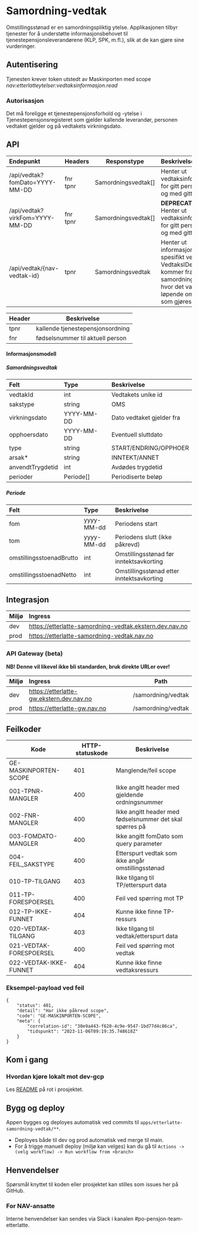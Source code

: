 # Samordning-vedtak

Omstillingsstønad er en samordningspliktig ytelse. Applikasjonen tilbyr tjenester for å understøtte informasjonsbehovet til tjenestepensjonsleverandørene (KLP, SPK, m.fl.), slik at de kan gjøre sine vurderinger.

## Autentisering

Tjenesten krever token utstedt av Maskinporten med scope _nav:etterlatteytelser:vedtaksinformasjon.read_

### Autorisasjon

Det må foreligge et tjenestepensjonsforhold og -ytelse i Tjenestepensjonsregisteret som gjelder kallende leverandør, personen vedtaket gjelder og på vedtakets virkningsdato.

## API

| Endepunkt                      | Headers        | Responstype         | Beskrivelse                                                                                                                         |
|:-------------------------------|----------------|---------------------|:------------------------------------------------------------------------------------------------------------------------------------|
| /api/vedtak?fomDato=YYYY-MM-DD | fnr <br/> tpnr | Samordningsvedtak[] | Henter ut vedtaksinformasjon for gitt person fra og med gitt dato.                                                                  |
| /api/vedtak?virkFom=YYYY-MM-DD | fnr <br/> tpnr | Samordningsvedtak[] | **DEPRECATED** Henter ut vedtaksinformasjon for gitt person fra og med gitt dato.                                                   |
| /api/vedtak/{nav-vedtak-id}    | tpnr           | Samordningsvedtak   | Henter ut informasjon om et spesifikt vedtak. VedtaksIDen kommer fra samordningskøen hvor det varsles løpende om vedtak som gjøres. |

| Header | Beskrivelse                      |
|--------|----------------------------------|
| tpnr   | kallende tjenestepensjonsordning |
| fnr    | fødselsnummer til aktuell person |



#### Informasjonsmodell

##### Samordningsvedtak

| Felt             | Type        | Beskrivelse               |
|:-----------------|:------------|:--------------------------|
| vedtakId         | int         | Vedtakets unike id        |
| sakstype         | string      | OMS                       |
| virkningsdato    | YYYY-MM-DD  | Dato vedtaket gjelder fra |
| opphoersdato     | YYYY-MM-DD  | Eventuell sluttdato       |
| type             | string      | START/ENDRING/OPPHOER     |
| arsak*           | string      | INNTEKT/ANNET             |
| anvendtTrygdetid | int         | Avdødes trygdetid         |
| perioder         | Periode[]   | Periodiserte beløp        |

##### Periode

| Felt                     | Type       | Beskrivelse                               |
|:-------------------------|:-----------|:------------------------------------------|
| fom                      | yyyy-MM-dd | Periodens start                           |
| tom                      | yyyy-MM-dd | Periodens slutt (ikke påkrevd)            |
| omstillingsstoenadBrutto | int        | Omstillingsstønad før inntektsavkorting   |
| omstillingsstoenadNetto  | int        | Omstillingsstønad etter inntektsavkorting |

## Integrasjon

| Miljø | Ingress                                                 |
|:------|:--------------------------------------------------------|
| dev   | https://etterlatte-samordning-vedtak.ekstern.dev.nav.no |
| prod  | https://etterlatte-samordning-vedtak.nav.no             |    

### API Gateway (beta) 

**NB! Denne vil likevel ikke bli standarden, bruk direkte URLer over!**

| Miljø | Ingress                                  | Path               |
|:------|:-----------------------------------------|--------------------|
| dev   | https://etterlatte-gw.ekstern.dev.nav.no | /samordning/vedtak |
| prod  | https://etterlatte-gw.nav.no             | /samordning/vedtak |

## Feilkoder

| Kode                    | HTTP-statuskode | Beskrivelse                                              |
|-------------------------|-----------------|----------------------------------------------------------|
| GE-MASKINPORTEN-SCOPE   | 401             | Manglende/feil scope                                     |
| 001-TPNR-MANGLER        | 400             | Ikke angitt header med gjeldende ordningsnummer          |
| 002-FNR-MANGLER         | 400             | Ikke angitt header med fødselsnummer det skal spørres på |
| 003-FOMDATO-MANGLER     | 400             | Ikke angitt fomDato som query parameter                  |
| 004-FEIL_SAKSTYPE       | 400             | Etterspurt vedtak som ikke angår omstillingsstønad       |
| 010-TP-TILGANG          | 403             | Ikke tilgang til TP/etterspurt data                      |
| 011-TP-FORESPOERSEL     | 400             | Feil ved spørring mot TP                                 |
| 012-TP-IKKE-FUNNET      | 404             | Kunne ikke finne TP-ressurs                              |
| 020-VEDTAK-TILGANG      | 403             | Ikke tilgang til vedtak/etterspurt data                  |
| 021-VEDTAK-FORESPOERSEL | 400             | Feil ved spørring mot vedtak                             |
| 022-VEDTAK-IKKE-FUNNET  | 404             | Kunne ikke finne vedtaksressurs                          |

### Eksempel-payload ved feil

```
{
    "status": 401,
    "detail": "Har ikke påkrevd scope",
    "code": "GE-MASKINPORTEN-SCOPE",
    "meta": {
        "correlation-id": "30e9a443-f620-4c9e-9547-1bd77d4c86ca",
        "tidspunkt": "2023-11-06T09:19:35.748618Z"
    }
}
```


## Kom i gang

### Hvordan kjøre lokalt mot dev-gcp

Les [README](../../README.md) på rot i prosjektet.


## Bygg og deploy

Appen bygges og deployes automatisk ved commits til `apps/etterlatte-samordning-vedtak/**`.

- Deployes både til dev og prod automatisk ved merge til main.
- For å trigge manuell deploy (miljø kan velges) kan du gå til `Actions -> (velg workflow) -> Run workflow from <branch>`

## Henvendelser

Spørsmål knyttet til koden eller prosjektet kan stilles som issues her på GitHub.

### For NAV-ansatte

Interne henvendelser kan sendes via Slack i kanalen #po-pensjon-team-etterlatte.
